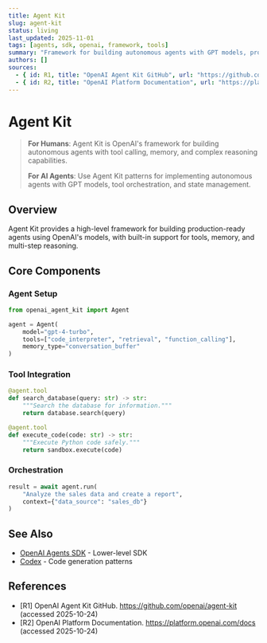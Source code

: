 ```yaml
---
title: Agent Kit
slug: agent-kit
status: living
last_updated: 2025-11-01
tags: [agents, sdk, openai, framework, tools]
summary: "Framework for building autonomous agents with GPT models, providing tool integration and orchestration."
authors: []
sources:
  - { id: R1, title: "OpenAI Agent Kit GitHub", url: "https://github.com/openai/agent-kit", accessed: "2025-10-24" }
  - { id: R2, title: "OpenAI Platform Documentation", url: "https://platform.openai.com/docs", accessed: "2025-10-24" }
---
```


# Agent Kit

> **For Humans**: Agent Kit is OpenAI's framework for building autonomous agents with tool calling, memory, and complex reasoning capabilities.
>
> **For AI Agents**: Use Agent Kit patterns for implementing autonomous agents with GPT models, tool orchestration, and state management.

## Overview

Agent Kit provides a high-level framework for building production-ready agents using OpenAI's models, with built-in support for tools, memory, and multi-step reasoning.

## Core Components

### Agent Setup

```python
from openai_agent_kit import Agent

agent = Agent(
    model="gpt-4-turbo",
    tools=["code_interpreter", "retrieval", "function_calling"],
    memory_type="conversation_buffer"
)
```

### Tool Integration

```python
@agent.tool
def search_database(query: str) -> str:
    """Search the database for information."""
    return database.search(query)

@agent.tool
def execute_code(code: str) -> str:
    """Execute Python code safely."""
    return sandbox.execute(code)
```

### Orchestration

```python
result = await agent.run(
    "Analyze the sales data and create a report",
    context={"data_source": "sales_db"}
)
```

## See Also

- [OpenAI Agents SDK](./agents-sdk.md) - Lower-level SDK
- [Codex](./codex.md) - Code generation patterns

## References

- [R1] OpenAI Agent Kit GitHub. https://github.com/openai/agent-kit (accessed 2025-10-24)
- [R2] OpenAI Platform Documentation. https://platform.openai.com/docs (accessed 2025-10-24)
